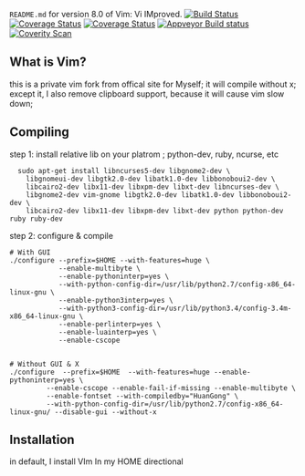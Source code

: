 `README.md` for version 8.0 of Vim: Vi IMproved.
[![Build Status](https://travis-ci.org/vim/vim.svg?branch=master)](https://travis-ci.org/vim/vim)
[![Coverage Status](https://codecov.io/gh/vim/vim/coverage.svg?branch=master)](https://codecov.io/gh/vim/vim?branch=master)
[![Coverage Status](https://coveralls.io/repos/vim/vim/badge.svg?branch=master&service=github)](https://coveralls.io/github/vim/vim?branch=master)
[![Appveyor Build status](https://ci.appveyor.com/api/projects/status/o2qht2kjm02sgghk?svg=true)](https://ci.appveyor.com/project/chrisbra/vim)
[![Coverity Scan](https://scan.coverity.com/projects/241/badge.svg)](https://scan.coverity.com/projects/vim)


## What is Vim? ##


this is a private vim fork from offical site for Myself; it will compile without x;
except it, I also remove clipboard support, because it will cause vim  slow down;



## Compiling ##

step 1: install relative lib on your platrom ; python-dev, ruby, ncurse, etc

```
  sudo apt-get install libncurses5-dev libgnome2-dev \
    libgnomeui-dev libgtk2.0-dev libatk1.0-dev libbonoboui2-dev \
    libcairo2-dev libx11-dev libxpm-dev libxt-dev libncurses-dev \
    libgnome2-dev vim-gnome libgtk2.0-dev libatk1.0-dev libbonoboui2-dev \
    libcairo2-dev libx11-dev libxpm-dev libxt-dev python python-dev ruby ruby-dev
```

step 2: configure & compile
```
# With GUI
./configure --prefix=$HOME --with-features=huge \
            --enable-multibyte \
            --enable-pythoninterp=yes \
            --with-python-config-dir=/usr/lib/python2.7/config-x86_64-linux-gnu \
            --enable-python3interp=yes \
            --with-python3-config-dir=/usr/lib/python3.4/config-3.4m-x86_64-linux-gnu \
            --enable-perlinterp=yes \
            --enable-luainterp=yes \
            --enable-cscope


# Without GUI & X
./configure  --prefix=$HOME  --with-features=huge --enable-pythoninterp=yes \
	     --enable-cscope --enable-fail-if-missing --enable-multibyte \
	     --enable-fontset --with-compiledby="HuanGong" \
	     --with-python-config-dir=/usr/lib/python2.7/config-x86_64-linux-gnu/ --disable-gui --without-x

```

## Installation ##

in default, I install VIm In my HOME directional
